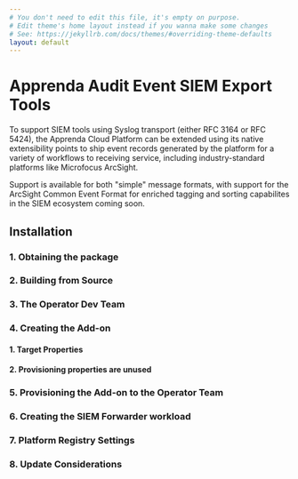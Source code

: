 ```yaml
---
# You don't need to edit this file, it's empty on purpose.
# Edit theme's home layout instead if you wanna make some changes
# See: https://jekyllrb.com/docs/themes/#overriding-theme-defaults
layout: default
---
```

# Apprenda Audit Event SIEM Export Tools #

To support SIEM tools using Syslog transport (either RFC 3164 or RFC 5424), the Apprenda Cloud Platform can be extended using its native extensibility points to ship event records generated by the platform for a variety of workflows to receiving service, including industry-standard platforms like Microfocus ArcSight.

Support is available for both "simple" message formats, with support for the ArcSight Common Event Format for enriched tagging and sorting capabilites in the SIEM ecosystem coming soon.

## Installation ##
### 1. Obtaining the package ###
### 2. Building from Source ###
### 3. The Operator Dev Team ###
### 4. Creating the Add-on ###
####    1. Target Properties ####
####    2. Provisioning properties are unused  ####
### 5. Provisioning the Add-on to the Operator Team ###
### 6. Creating the SIEM Forwarder  workload ###
### 7. Platform Registry Settings ###
### 8. Update Considerations ###

